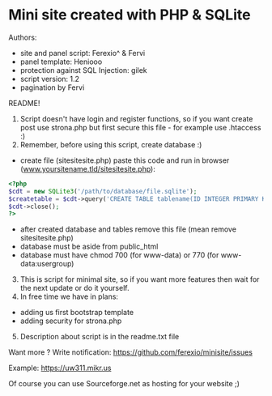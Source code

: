 # Mini site created with PHP &amp; SQLite
Authors:
- site and panel script: Ferexio^ & Fervi
- panel template: Heniooo
- protection against SQL Injection: gilek
- script version: 1.2
- pagination by Fervi

README!

1) Script doesn't have login and register functions, so if you want create post use strona.php but first secure this file - for example use .htaccess :)
2) Remember, before using this script, create database :)

- create file (sitesitesite.php) paste this code and run in browser (www.yoursitename.tld/sitesitesite.php):

```php
<?php
$cdt = new SQLite3('/path/to/database/file.sqlite');
$createtable = $cdt->query('CREATE TABLE tablename(ID INTEGER PRIMARY KEY AUTOINCREMENT, title varchar(200), news text, date datetime);');
$cdt->close();
?>
```

- after created database and tables remove this file (mean remove sitesitesite.php)
- database must be aside from public_html
- database must have chmod 700 (for www-data) or 770 (for www-data:usergroup)

3) This is script for minimal site, so if you want more features then wait for the next update or do it yourself.
4) In free time we have in plans:
- adding us first bootstrap template
- adding security for strona.php

5) Description about script is in the readme.txt file

Want more ? Write notification: https://github.com/ferexio/minisite/issues

Example: https://uw311.mikr.us

Of course you can use Sourceforge.net as hosting for your website ;)
